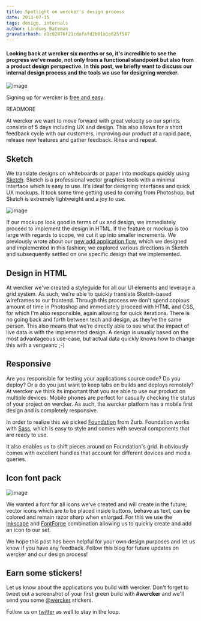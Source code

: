 ```yaml
---
title: Spotlight on wercker's design process
date: 2013-07-15
tags: design, internals
author: Lindsey Bateman
gravatarhash: e1c82876f21cdafafd2b01a1e625f587
---
```


<h4 class="subheader">
Looking back at wercker six months or so, it's incredible to see the progress we've made, not only from a functional standpoint but also from a product design perspective.
In this post, we briefly want to discuss our internal design process and the tools we use for designing wercker.
</h4>

![image](http://f.cl.ly/items/1D1q0l0P1r1Q0O0g131L/design_post_1.png)

Signing up for wercker is [free and easy](https://app.wercker.com/users/new/).

READMORE

At wercker we want to move forward with great velocity so our sprints consists of 5 days including UX and design. This also allows for a short feedback cycle with our customers, improving our product at a rapid pace, release new features and gather feedback. Rinse and repeat.

## Sketch

We translate designs on whiteboards or paper into mockups quickly using [Sketch](http://www.bohemiancoding.com/sketch/). Sketch is a professional vector graphics tools with a minimal interface which is easy to use. It's ideal for designing interfaces and quick UX mockups. It took some time getting used to coming from Photoshop, but Sketch is extremely lightweight and a joy to use.

![image](http://f.cl.ly/items/2e271R2C3T0P1a212b1s/design_post_2.png)

If our mockups look good in terms of ux and design, we immediately proceed to implement the design in HTML. If the feature or mockup is too large with regards to scope, we cut it up into smaller increments.
We previously wrote about our [new add application flow](http://blog.wercker.com/2013/06/21/Introducing-our-new-add-app-flow.html), which we designed and implemented in this fashion; we explored various directions in Sketch and subsequently settled on one specific design that we implemented.

## Design in HTML

At wercker we've created a styleguide for all our UI elements and leverage a grid system. As such, we're able to quickly translate Sketch-based wireframes to our frontend. Through this process we don't spend copious amount of time in Photoshop and immediately proceed with HTML and CSS, for which I'm also responsible, again allowing for quick iterations. There is no going back and forth between tech and design, as they're the same person. This also means that we're directly able to see what the impact of live data is with the implemented design. A design is usually based on the most advantageous use-case, but actual data quickly knows how to change this with a vengeanc ;-)


## Responsive

Are you responsible for testing your applications source code? Do you deploy? Or a do you just want to keep tabs on builds and deploys remotely?
At wercker we think its important that you are able to use our product on multiple devices. Mobile phones are perfect for casually checking the status of your project on wercker. As such, the wercker platform has a mobile first design and is completely responsive.

In order to realize this we picked [Foundation](http://foundation.zurb.com) from Zurb. Foundation works with [Sass](http://sass-lang.com/), which is easy to style and comes with several components that are ready to use.

It also enables us to shift pieces around on Foundation's grid. It obviously comes with excellent handles that account for different devices and media queries.

## Icon font pack

![image](http://f.cl.ly/items/0d083c1m3d1A3E0k243S/design_post_3.png)

We wanted a font for all icons we've created and will create in the future; vector icons which are to be placed inside buttons, behave as text, can be colored and remain razor sharp when enlarged.
For this we use the [Inkscape](http://inkscape.org/) and [FontForge](http://fontforge.org/) combination allowing us to quickly create and add an icon to our set.

We hope this post has been helpful for your own design purposes and let us know if you have any feedback. Follow this blog for future updates on wercker and our design process!

## Earn some stickers!

Let us know about the applications you build with wercker. Don't forget to tweet out a screenshot of your first green build with **#wercker** and we'll send you some [@wercker](http://twitter.com/wercker) stickers.

Follow us on [twitter](http://twitter.com/wercker) as well to stay in the loop.

